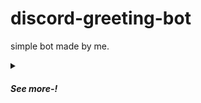 # discord-greeting-bot
simple bot made by me. 


<details>
  <summary><var><h4>See more-!</h4></var></summary>
  I would recommend you to use replit as it is cloud based IDE and has good system to handle your discord bot's tokens :) <br>
  My replit acc- https://replit.com/@nerfelitewar/Discord-Greet-Bot <br>
  <var>Also</var> 
  Use https://uptimerobot.com/ to keep your bot online forever. You can create a monitor and select HTTPs then add your repel's link there. 
 </details>
